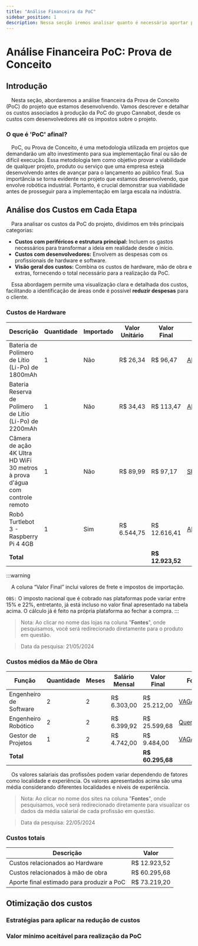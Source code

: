 ```yaml
---
title: "Análise Financeira da PoC"
sidebar_position: 1
description: Nessa secção iremos analisar quanto é necessário aportar para construir a PoC do projeto cannabot.
---
```


# Análise Financeira PoC: Prova de Conceito

## Introdução 

&emsp;Nesta seção, abordaremos a análise financeira da Prova de Conceito (PoC) do projeto que estamos desenvolvendo. Vamos descrever e detalhar os custos associados à produção da PoC do grupo Cannabot, desde os custos com desenvolvedores até os impostos sobre o projeto.

### O que é 'PoC' afinal?

&emsp;PoC, ou Prova de Conceito, é uma metodologia utilizada em projetos que demandarão um alto investimento para sua implementação final ou são de difícil execução. Essa metodologia tem como objetivo provar a viabilidade de qualquer projeto, produto ou serviço que uma empresa esteja desenvolvendo antes de avançar para o lançamento ao público final. Sua importância se torna evidente no projeto que estamos desenvolvendo, que envolve robótica industrial. Portanto, é crucial demonstrar sua viabilidade antes de prosseguir para a implementação em larga escala na indústria.

## Análise dos Custos em Cada Etapa

&emsp;Para analisar os custos da PoC do projeto, dividimos em três principais categorias:

- **Custos com periféricos e estrutura principal:** Incluem os gastos necessários para transformar a ideia em realidade desde o início.
- **Custos com desenvolvedores:** Envolvem as despesas com os profissionais de hardware e software.
- **Visão geral dos custos:** Combina os custos de hardware, mão de obra e extras, fornecendo o total necessário para a realização da PoC.

&emsp;Essa abordagem permite uma visualização clara e detalhada dos custos, facilitando a identificação de áreas onde é possível **reduzir despesas** para o cliente.

### Custos de Hardware

| Descrição                                      | Quantidade | Importado | Valor Unitário | Valor Final   | Fonte |
| ---------------------------------------------- | ---------- | --------- | -------------- | ------------- | ------------------- |
| Bateria de Polímero de Lítio (Li-Po) de 1800mAh | 1          | Não       | R$ 26,34       | R$ 96,47      | [AliExpress](https://pt.aliexpress.com/item/1005006948637447.html) |
| Bateria Reserva de Polímero de Lítio (Li-Po) de 2200mAh | 1  | Não       | R$ 34,43       | R$ 113,47     | [AliExpress](https://pt.aliexpress.com/item/1005005644863300.html) |
| Câmera de ação 4K Ultra HD WiFi 30 metros à prova d'água com controle remoto | 1 | Não       | R$ 89,99       | R$ 97,17      | [Shopee](https://shopee.com.br/C%C3%A2mera-de-a%C3%A7%C3%A3o-4K-Ultra-HD-WiFi-30-metros-%C3%A0-prova-d'%C3%A1gua-com-controle-remoto-i.696313634.18497659555) |
| Robô Turtlebot 3 - Raspberry Pi 4 4GB          | 1          | Sim       | R$ 6.544,75    | R$ 12.616,41  | [AliExpress](https://pt.aliexpress.com/item/1005004405764315.html) |
| **Total**                                      |            |           |                | **R$ 12.923,52** |                   |

:::warning

&emsp;A coluna “Valor Final” inclui valores de frete e impostos de importação.

`OBS:` O imposto nacional que é cobrado nas plataformas pode variar entre 15% e 22%, entretanto, já está incluso no valor final apresentado na tabela acima. O cálculo já é feito na própria plataforma ao fechar a compra.
:::

>Nota: Ao clicar no nome das lojas na coluna "**Fontes**", onde pesquisamos, você será redirecionado diretamente para o produto em questão.

>Data da pesquisa: 21/05/2024

### Custos médios da Mão de Obra

| Função                 | Quantidade | Meses | Salário Mensal | Valor Final    | Fonte                |
| ---------------------  | ---------- | ----- | -------------- | -------------- | -------------------- |
| Engenheiro de Software | 2          | 2     | R$ 6.303,00    | R$ 25.212,00 | [VAGAS](https://www.vagas.com.br/cargo/engenheiro-de-software#:~:text=No%20cargo%20de%20Engenheiro%20de,de%20R%24%206.303%2C00.) |
| Engenheiro Robótico    | 2          | 2     | R$ 6.399,92   | R$ 25.599,68  | [QueroBolsa](https://querobolsa.com.br/carreiras-e-profissoes/engenheiro-robotico) |
| Gestor de Projetos     | 1          | 2     | R$ 4.742,00    | R$ 9.484,00   | [VAGAS](https://www.vagas.com.br/cargo/gestao-de-projetos) |
| **Total**              |            |       |                | **R$ 60.295,68** |                    |

&emsp;Os valores salariais das profissões podem variar dependendo de fatores como localidade e experiência. Os valores apresentados acima são uma média considerando diferentes localidades e níveis de experiência.

>Nota: Ao clicar no nome dos sites na coluna "**Fontes**", onde pesquisamos, você será redirecionado diretamente para visualizar os dados da média salarial de cada profissão em questão.

>Data da pesquisa: 22/05/2024

### Custos totais

| Descrição                                  | Valor        |
| ------------------------------------------ | ------------ |
| Custos relacionados ao Hardware            | R$ 12.923,52 |
| Custos relacionados à mão de obra          | R$ 60.295,68 |
| Aporte final estimado para produzir a PoC  | R$ 73.219,20 |

## Otimização dos custos
### Estratégias para aplicar na redução de custos 
### Valor mínimo aceitável para realização da PoC



